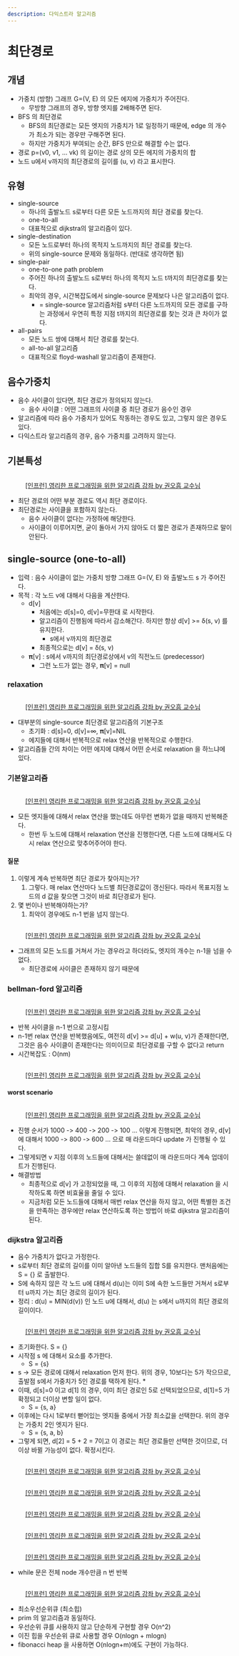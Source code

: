 ```yaml
---
description: 다익스트라 알고리즘
---
```


# 최단경로

## 개념

* 가중치 (방향) 그래프 G=(V, E) 의 모든 에지에 가중치가 주어진다.&#x20;
  * 무방향 그래프의 경우, 방향 엣지를 2배해주면 된다.&#x20;
* BFS 의 최단경로&#x20;
  * BFS의 최단경로는 모든 엣지의 가중치가 1로 일정하기 때문에, edge 의 개수가 최소가 되는 경우만 구해주면 된다.&#x20;
  * 하지만 가중치가 부여되는 순간, BFS 만으로 해결할 수는 없다.&#x20;
* 경로 p=(v0, v1, ... vk) 의 길이는 경로 상의 모든 에지의 가중치의 합&#x20;
* 노드 u에서 v까지의 최단경로의 길이를 (u, v) 라고 표시한다.&#x20;

## 유형

* single-source
  * 하나의 출발노드 s로부터 다른 모든 노드까지의 최단 경로를 찾는다.&#x20;
  * one-to-all&#x20;
  * 대표적으로 dijkstra의 알고리즘이 있다. &#x20;
* single-destination
  * 모든 노드로부터 하나의 목적지 노드까지의 최단 경로를 찾는다.&#x20;
  * 위의 single-source 문제와 동일하다. (반대로 생각하면 됨) &#x20;
* single-pair
  * one-to-one path problem&#x20;
  * 주어진 하나의 출발노드 s로부터 하나의 목적지 노드 t까지의 최단경로를 찾는다.&#x20;
  * 최악의 경우, 시간복잡도에서 single-source 문제보다 나은 알고리즘이 없다.&#x20;
    * \= single-source 알고리즘처럼 s부터 다른 노드까지의 모든 경로를 구하는 과정에서 우연히 특정 지점 t까지의 최단경로를 찾는 것과 큰 차이가 없다.&#x20;
* all-pairs&#x20;
  * 모든 노드 쌍에 대해서 최단 경로를 찾는다.&#x20;
  * all-to-all 알고리즘&#x20;
  * 대표적으로 floyd-washall 알고리즘이 존재한다.&#x20;

## 음수가중치

* 음수 사이클이 있다면, 최단 경로가 정의되지 않는다.&#x20;
  * 음수 사이클 : 어떤 그래프의 사이클 중 최단 경로가 음수인 경우&#x20;
* 알고리즘에 따라 음수 가중치가 있어도 작동하는 경우도 있고, 그렇지 않은 경우도 있다.&#x20;
* 다익스트라 알고리즘의 경우, 음수 가중치를 고려하지 않는다.&#x20;

## 기본특성

<figure><img src="../../../.gitbook/assets/image (49).png" alt=""><figcaption><p><a href="https://www.inflearn.com/course/%EC%95%8C%EA%B3%A0%EB%A6%AC%EC%A6%98-%EA%B0%95%EC%A2%8C">[인프런] 영리한 프로그래밍을 위한 알고리즘 강좌 by 권오흠 교수님</a></p></figcaption></figure>

* 최단 경로의 어떤 부분 경로도 역시 최단 경로이다.&#x20;
* 최단경로는 사이클을 포함하지 않는다.&#x20;
  * 음수 사이클이 없다는 가정하에 해당한다.&#x20;
  * 사이클이 이루어지면, 굳이 돌아서 가지 않아도 더 짧은 경로가 존재하므로 말이 안된다.&#x20;

## single-source (one-to-all)&#x20;

* 입력 : 음수 사이클이 없는 가중치 방향 그래프 G=(V, E) 와 출발노드 s 가 주어진다.&#x20;
* 목적 : 각 노드 v에 대해서 다음을 계산한다.&#x20;
  * d\[v]
    * 처음에는 d\[s]=0, d\[v]=무한대 로 시작한다.&#x20;
    * 알고리즘이 진행됨에 따라서 감소해간다. 하지만 항상 d\[v] >= δ(s, v) 를 유지한다.
      * s에서 v까지의 최단경로
    * 최종적으로는 d\[v] = δ(s, v)
  * 𝛑\[v] : s에서 v까지의 최단경로상에서 v의 직전노드 (predecessor)&#x20;
    * 그런 노드가 없는 경우, 𝛑\[v] = null&#x20;

### relaxation&#x20;

<figure><img src="../../../.gitbook/assets/image (1).png" alt=""><figcaption><p><a href="https://www.inflearn.com/course/%EC%95%8C%EA%B3%A0%EB%A6%AC%EC%A6%98-%EA%B0%95%EC%A2%8C">[인프런] 영리한 프로그래밍을 위한 알고리즘 강좌 by 권오흠 교수님</a></p></figcaption></figure>

* 대부분의 single-source 최단경로 알고리즘의 기본구조&#x20;
  * 초기화 : d\[s]=0, d\[v]=∞, 𝛑\[v]=NIL
  * 에지들에 대해서 반복적으로 relax 연산을 반복적으로 수행한다.&#x20;
* 알고리즘들 간의 차이는 어떤 에지에 대해서 어떤 순서로 relaxation 을 하느냐에 있다.&#x20;

### 기본알고리즘&#x20;

<figure><img src="../../../.gitbook/assets/image (10).png" alt=""><figcaption><p><a href="https://www.inflearn.com/course/%EC%95%8C%EA%B3%A0%EB%A6%AC%EC%A6%98-%EA%B0%95%EC%A2%8C">[인프런] 영리한 프로그래밍을 위한 알고리즘 강좌 by 권오흠 교수님</a></p></figcaption></figure>

* 모든 엣지들에 대해서 relax 연산을 했는데도 아무런 변화가 없을 때까지 반복해준다.&#x20;
  * 한번 두 노드에 대해서 relaxation 연산을 진행한다면, 다른 노드에 대해서도 다시 relax 연산으로 맞추어주어야 한다.&#x20;

#### 질문

1. 이렇게 계속 반복하면 최단 경로가 찾아지는가?&#x20;
   1. 그렇다. 매 relax 연산마다 노드별 최단경로값이 갱신된다. 따라서 목표지점 노드의 d 값을 찾으면 그것이 바로 최단경로가 된다.&#x20;
2. 몇 번이나 반복해야하는가?
   1. 최악이 경우에도 n-1 번을 넘지 않는다.  &#x20;

<figure><img src="../../../.gitbook/assets/image.png" alt=""><figcaption><p><a href="https://www.inflearn.com/course/%EC%95%8C%EA%B3%A0%EB%A6%AC%EC%A6%98-%EA%B0%95%EC%A2%8C">[인프런] 영리한 프로그래밍을 위한 알고리즘 강좌 by 권오흠 교수님</a></p></figcaption></figure>

* 그래프의 모든 노드를 거쳐서 가는 경우라고 하더라도, 엣지의 개수는 n-1을 넘을 수 없다.&#x20;
  * 최단경로에 사이클은 존재하지 않기 때문에&#x20;



### bellman-ford 알고리즘&#x20;

<figure><img src="../../../.gitbook/assets/image (6).png" alt=""><figcaption><p><a href="https://www.inflearn.com/course/%EC%95%8C%EA%B3%A0%EB%A6%AC%EC%A6%98-%EA%B0%95%EC%A2%8C">[인프런] 영리한 프로그래밍을 위한 알고리즘 강좌 by 권오흠 교수님</a></p></figcaption></figure>

* 반복 사이클을 n-1 번으로 고정시킴&#x20;
* n-1번 relax 연산을 반복했음에도, 여전히 d\[v] >= d\[u] + w(u, v)가 존재한다면, 그것은 음수 사이클이 존재한다는 의미이므로 최단경로를 구할 수 없다고 return&#x20;
* 시간복잡도 : O(nm)&#x20;

<figure><img src="../../../.gitbook/assets/image (52).png" alt=""><figcaption><p><a href="https://www.inflearn.com/course/%EC%95%8C%EA%B3%A0%EB%A6%AC%EC%A6%98-%EA%B0%95%EC%A2%8C">[인프런] 영리한 프로그래밍을 위한 알고리즘 강좌 by 권오흠 교수님</a></p></figcaption></figure>

#### worst scenario&#x20;

<figure><img src="../../../.gitbook/assets/image (57).png" alt=""><figcaption><p><a href="https://www.inflearn.com/course/%EC%95%8C%EA%B3%A0%EB%A6%AC%EC%A6%98-%EA%B0%95%EC%A2%8C">[인프런] 영리한 프로그래밍을 위한 알고리즘 강좌 by 권오흠 교수님</a></p></figcaption></figure>

* 진행 순서가 1000 -> 400 -> 200 -> 100 ... 이렇게 진행되면, 최악의 경우, d\[v] 에 대해서 1000 -> 800 -> 600 ... 으로 매 라운드마다 update 가 진행될 수 있다.&#x20;
* 그렇게되면 v 지점 이후의 노드들에 대해서는 쓸데없이 매 라운드마다 계속 업데이트가 진행된다.&#x20;
* 해결방법&#x20;
  * 최종적으로 d\[v] 가 고정되었을 때, 그 이후의 지점에 대해서 relaxation 을 시작하도록 하면 비효율을 줄일 수 있다.&#x20;
  * 지금처럼 모든 노드들에 대해서 매번 relax 연산을 하지 않고, 어떤 특별한 조건을 만족하는 경우에만 relax 연산하도록 하는 방법이 바로 dijkstra 알고리즘이 된다.&#x20;

### dijkstra 알고리즘

* 음수 가중치가 없다고 가정한다.&#x20;
* s로부터 최단 경로의 길이를 이미 알아낸 노드들의 집합 S를 유지한다. 맨처음에는 S = {} 로 출발한다.&#x20;
* S에 속하지 않은 각 노드 u에 대해서 d(u)는 이미 S에 속한 노드들만 거쳐서 s로부터 u까지 가는 최단 경로의 길이가 된다.&#x20;
* 정리 : d(u) = MIN(d(v)) 인 노드 u에 대해서, d(u) 는 s에서 u까지의 최단 경로의 길이이다.

<figure><img src="../../../.gitbook/assets/image (50) (2).png" alt=""><figcaption><p><a href="https://www.inflearn.com/course/%EC%95%8C%EA%B3%A0%EB%A6%AC%EC%A6%98-%EA%B0%95%EC%A2%8C">[인프런] 영리한 프로그래밍을 위한 알고리즘 강좌 by 권오흠 교수님</a></p></figcaption></figure>

* 초기화한다. S = {}
* 시작점 s 에 대해서 요소를 추가한다.&#x20;
  * S = {s}
* s -> 모든 경로에 대해서 relaxation 먼저 한다. 위의 경우, 10보다는 5가 작으므로, 출발점 s에서 가중치가 5인 경로를 택하게 된다.&#x20;
  *
* 이때, d\[s]=0 이고 d\[1] 의 경우, 이미 최단 경로인 5로 선택되었으므로, d\[1]=5 가 확정되고 더이상 변할 일이 없다.
  * S = {s, a}
* 이후에는 다시 1로부터 뻗어있는 엣지들 중에서 가장 최소값을 선택한다. 위의 경우는 가중치 2인 엣지가 된다.&#x20;
  * S = {s, a, b}
* 그렇게 되면, d\[2] = 5 + 2 = 7이고 이 경로는 최단 경로들만 선택한 것이므로, 더이상 바뀔 가능성이 없다. 확정시킨다.&#x20;

<figure><img src="../../../.gitbook/assets/image (51) (2).png" alt=""><figcaption><p><a href="https://www.inflearn.com/course/%EC%95%8C%EA%B3%A0%EB%A6%AC%EC%A6%98-%EA%B0%95%EC%A2%8C">[인프런] 영리한 프로그래밍을 위한 알고리즘 강좌 by 권오흠 교수님</a></p></figcaption></figure>

<figure><img src="../../../.gitbook/assets/image (58).png" alt=""><figcaption><p><a href="https://www.inflearn.com/course/%EC%95%8C%EA%B3%A0%EB%A6%AC%EC%A6%98-%EA%B0%95%EC%A2%8C">[인프런] 영리한 프로그래밍을 위한 알고리즘 강좌 by 권오흠 교수님</a></p></figcaption></figure>

<figure><img src="../../../.gitbook/assets/image (55).png" alt=""><figcaption><p><a href="https://www.inflearn.com/course/%EC%95%8C%EA%B3%A0%EB%A6%AC%EC%A6%98-%EA%B0%95%EC%A2%8C">[인프런] 영리한 프로그래밍을 위한 알고리즘 강좌 by 권오흠 교수님</a></p></figcaption></figure>

<figure><img src="../../../.gitbook/assets/image (60).png" alt=""><figcaption><p><a href="https://www.inflearn.com/course/%EC%95%8C%EA%B3%A0%EB%A6%AC%EC%A6%98-%EA%B0%95%EC%A2%8C">[인프런] 영리한 프로그래밍을 위한 알고리즘 강좌 by 권오흠 교수님</a></p></figcaption></figure>

<figure><img src="../../../.gitbook/assets/image (53).png" alt=""><figcaption><p><a href="https://www.inflearn.com/course/%EC%95%8C%EA%B3%A0%EB%A6%AC%EC%A6%98-%EA%B0%95%EC%A2%8C">[인프런] 영리한 프로그래밍을 위한 알고리즘 강좌 by 권오흠 교수님</a></p></figcaption></figure>

* while 문은 전체 node 개수만큼 n 번 반복&#x20;

<figure><img src="../../../.gitbook/assets/image (56).png" alt=""><figcaption><p><a href="https://www.inflearn.com/course/%EC%95%8C%EA%B3%A0%EB%A6%AC%EC%A6%98-%EA%B0%95%EC%A2%8C">[인프런] 영리한 프로그래밍을 위한 알고리즘 강좌 by 권오흠 교수님</a></p></figcaption></figure>

* 최소우선순위큐 (최소힙)&#x20;
* prim 의 알고리즘과 동일하다.&#x20;
* 우선순위 큐를 사용하지 않고 단순하게 구현할 경우 O(n^2)&#x20;
* 이진 힙을 우선순위 큐로 사용할 경우 O(nlogn + mlogn)&#x20;
* fibonacci heap 을 사용하면 O(nlogn+m)에도 구현이 가능하다.&#x20;

